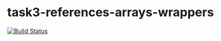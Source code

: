 # task3-references-arrays-wrappers

[![Build Status](https://travis-ci.com/itmo-java-basics-2020/task-3-references-arrays-wrappers-mrucher.svg?branch=devBranch)](https://travis-ci.com/itmo-java-basics-2020/task-3-references-arrays-wrappers-mrucher)
